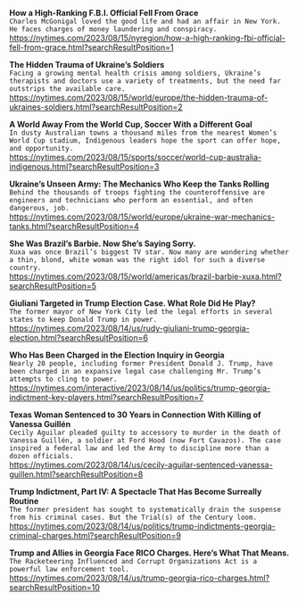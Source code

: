 **How a High-Ranking F.B.I. Official Fell From Grace**\
`Charles McGonigal loved the good life and had an affair in New York. He faces charges of money laundering and conspiracy.`\
https://nytimes.com/2023/08/15/nyregion/how-a-high-ranking-fbi-official-fell-from-grace.html?searchResultPosition=1

**The Hidden Trauma of Ukraine’s Soldiers**\
`Facing a growing mental health crisis among soldiers, Ukraine’s therapists and doctors use a variety of treatments, but the need far outstrips the available care.`\
https://nytimes.com/2023/08/15/world/europe/the-hidden-trauma-of-ukraines-soldiers.html?searchResultPosition=2

**A World Away From the World Cup, Soccer With a Different Goal**\
`In dusty Australian towns a thousand miles from the nearest Women’s World Cup stadium, Indigenous leaders hope the sport can offer hope, and opportunity.`\
https://nytimes.com/2023/08/15/sports/soccer/world-cup-australia-indigenous.html?searchResultPosition=3

**Ukraine’s Unseen Army: The Mechanics Who Keep the Tanks Rolling**\
`Behind the thousands of troops fighting the counteroffensive are engineers and technicians who perform an essential, and often dangerous, job.`\
https://nytimes.com/2023/08/15/world/europe/ukraine-war-mechanics-tanks.html?searchResultPosition=4

**She Was Brazil’s Barbie. Now She’s Saying Sorry.**\
`Xuxa was once Brazil’s biggest TV star. Now many are wondering whether a thin, blond, white woman was the right idol for such a diverse country.`\
https://nytimes.com/2023/08/15/world/americas/brazil-barbie-xuxa.html?searchResultPosition=5

**Giuliani Targeted in Trump Election Case. What Role Did He Play?**\
`The former mayor of New York City led the legal efforts in several states to keep Donald Trump in power.`\
https://nytimes.com/2023/08/14/us/rudy-giuliani-trump-georgia-election.html?searchResultPosition=6

**Who Has Been Charged in the Election Inquiry in Georgia**\
`Nearly 20 people, including former President Donald J. Trump, have been charged in an expansive legal case challenging Mr. Trump’s attempts to cling to power.`\
https://nytimes.com/interactive/2023/08/14/us/politics/trump-georgia-indictment-key-players.html?searchResultPosition=7

**Texas Woman Sentenced to 30 Years in Connection With Killing of Vanessa Guillén**\
`Cecily Aguilar pleaded guilty to accessory to murder in the death of Vanessa Guillén, a soldier at Ford Hood (now Fort Cavazos). The case inspired a federal law and led the Army to discipline more than a dozen officials.`\
https://nytimes.com/2023/08/14/us/cecily-aguilar-sentenced-vanessa-guillen.html?searchResultPosition=8

**Trump Indictment, Part IV: A Spectacle That Has Become Surreally Routine**\
`The former president has sought to systematically drain the suspense from his criminal cases. But the Trial(s) of the Century loom.`\
https://nytimes.com/2023/08/14/us/politics/trump-indictments-georgia-criminal-charges.html?searchResultPosition=9

**Trump and Allies in Georgia Face RICO Charges. Here’s What That Means.**\
`The Racketeering Influenced and Corrupt Organizations Act is a powerful law enforcement tool.`\
https://nytimes.com/2023/08/14/us/trump-georgia-rico-charges.html?searchResultPosition=10


